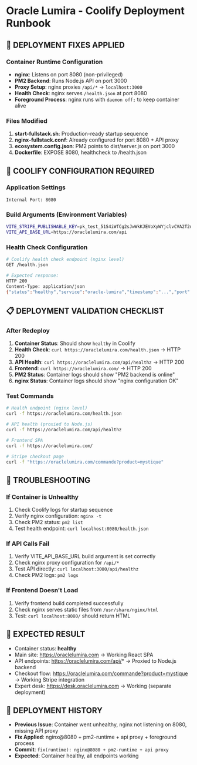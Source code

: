 # Oracle Lumira - Coolify Deployment Runbook

## 🚀 DEPLOYMENT FIXES APPLIED

### Container Runtime Configuration
- **nginx**: Listens on port 8080 (non-privileged)
- **PM2 Backend**: Runs Node.js API on port 3000  
- **Proxy Setup**: nginx proxies `/api/*` → `localhost:3000`
- **Health Check**: nginx serves `/health.json` at port 8080
- **Foreground Process**: nginx runs with `daemon off;` to keep container alive

### Files Modified
1. **start-fullstack.sh**: Production-ready startup sequence
2. **nginx-fullstack.conf**: Already configured for port 8080 + API proxy
3. **ecosystem.config.json**: PM2 points to dist/server.js on port 3000
4. **Dockerfile**: EXPOSE 8080, healthcheck to /health.json

## 🎯 COOLIFY CONFIGURATION REQUIRED

### Application Settings
```
Internal Port: 8080
```

### Build Arguments (Environment Variables)
```bash
VITE_STRIPE_PUBLISHABLE_KEY=pk_test_51S4iWfCg2sJwWkKJEVoXyWYjclvCVA2T2nzmUiTvWsZTrmG1fAhbh2Ve4ksNalbcbOfln2x6auK32tUAyHcHR8cc00gu9wOgnl
VITE_API_BASE_URL=https://oraclelumira.com/api
```

### Health Check Configuration
```bash
# Coolify health check endpoint (nginx level)
GET /health.json

# Expected response:
HTTP 200
Content-Type: application/json
{"status":"healthy","service":"oracle-lumira","timestamp":"...","port":8080}
```

## 📋 DEPLOYMENT VALIDATION CHECKLIST

### After Redeploy
1. **Container Status**: Should show `healthy` in Coolify
2. **Health Check**: `curl https://oraclelumira.com/health.json` → HTTP 200
3. **API Health**: `curl https://oraclelumira.com/api/healthz` → HTTP 200  
4. **Frontend**: `curl https://oraclelumira.com/` → HTTP 200
5. **PM2 Status**: Container logs should show "PM2 backend is online"
6. **nginx Status**: Container logs should show "nginx configuration OK"

### Test Commands
```bash
# Health endpoint (nginx level)
curl -f https://oraclelumira.com/health.json

# API health (proxied to Node.js)  
curl -f https://oraclelumira.com/api/healthz

# Frontend SPA
curl -f https://oraclelumira.com/

# Stripe checkout page
curl -f "https://oraclelumira.com/commande?product=mystique"
```

## 🔧 TROUBLESHOOTING

### If Container is Unhealthy
1. Check Coolify logs for startup sequence
2. Verify nginx configuration: `nginx -t`
3. Check PM2 status: `pm2 list`
4. Test health endpoint: `curl localhost:8080/health.json`

### If API Calls Fail
1. Verify VITE_API_BASE_URL build argument is set correctly
2. Check nginx proxy configuration for `/api/*`
3. Test API directly: `curl localhost:3000/api/healthz`
4. Check PM2 logs: `pm2 logs`

### If Frontend Doesn't Load
1. Verify frontend build completed successfully
2. Check nginx serves static files from `/usr/share/nginx/html`
3. Test: `curl localhost:8080/` should return HTML

## 🎉 EXPECTED RESULT

- Container status: **healthy**
- Main site: https://oraclelumira.com → Working React SPA
- API endpoints: https://oraclelumira.com/api/* → Proxied to Node.js backend  
- Checkout flow: https://oraclelumira.com/commande?product=mystique → Working Stripe integration
- Expert desk: https://desk.oraclelumira.com → Working (separate deployment)

## 📝 DEPLOYMENT HISTORY

- **Previous Issue**: Container went unhealthy, nginx not listening on 8080, missing API proxy
- **Fix Applied**: nginx@8080 + pm2-runtime + api proxy + foreground process
- **Commit**: `fix(runtime): nginx@8080 + pm2-runtime + api proxy`
- **Expected**: Container healthy, all endpoints working
